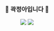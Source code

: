 <h3 align="center">
🐨 곽정아입니다 🐨
</h3>
<p align="center"> 
  <img src="http://mazassumnida.wtf/api/v2/generate_badge?boj=kwakjungah"/></a>
  <img src="https://mazandi.herokuapp.com/api?handle=kwakjungah&theme=warm"/></a>
</p>
